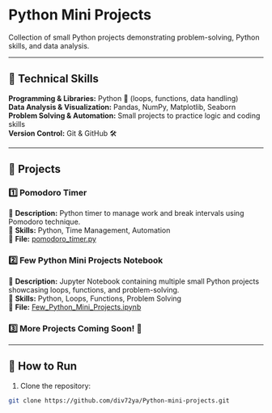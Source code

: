 # Python Mini Projects

Collection of small Python projects demonstrating problem-solving, Python skills, and data analysis.

---

## 🔧 Technical Skills

**Programming & Libraries:** Python 🐍 (loops, functions, data handling)  
**Data Analysis & Visualization:** Pandas, NumPy, Matplotlib, Seaborn  
**Problem Solving & Automation:** Small projects to practice logic and coding skills  
**Version Control:** Git & GitHub 🛠️  

---

## 📁 Projects

### 1️⃣ Pomodoro Timer
📌 **Description:** Python timer to manage work and break intervals using Pomodoro technique.  
📌 **Skills:** Python, Time Management, Automation  
📌 **File:** [pomodoro_timer.py](scripts/pomodoro_timer.py)

### 2️⃣ Few Python Mini Projects Notebook
📌 **Description:** Jupyter Notebook containing multiple small Python projects showcasing loops, functions, and problem-solving.  
📌 **Skills:** Python, Loops, Functions, Problem Solving  
📌 **File:** [Few_Python_Mini_Projects.ipynb](notebooks/Few_Python_Mini_Projects.ipynb)

### 3️⃣ More Projects Coming Soon! 🚀

---

## 🏃 How to Run

1. Clone the repository:
```bash
git clone https://github.com/div72ya/Python-mini-projects.git
